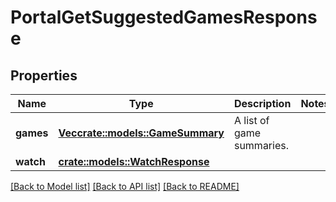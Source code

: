 # PortalGetSuggestedGamesResponse

## Properties

Name | Type | Description | Notes
------------ | ------------- | ------------- | -------------
**games** | [**Vec<crate::models::GameSummary>**](GameSummary.md) | A list of game summaries. | 
**watch** | [**crate::models::WatchResponse**](WatchResponse.md) |  | 

[[Back to Model list]](../README.md#documentation-for-models) [[Back to API list]](../README.md#documentation-for-api-endpoints) [[Back to README]](../README.md)


